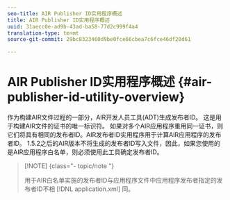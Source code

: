 ```yaml
---
seo-title: AIR Publisher ID实用程序概述
title: AIR Publisher ID实用程序概述
uuid: 31aecc0e-ad9b-43ad-ba58-77d2c999f4a4
translation-type: tm+mt
source-git-commit: 29bc8323460d9be0fce66cbea7c6fce46df20d61

---
```



# AIR Publisher ID实用程序概述 {#air-publisher-id-utility-overview}

作为构建AIR文件过程的一部分，AIR开发人员工具(ADT)生成发布者ID。 这是用于构建AIR文件的证书的唯一标识符。 如果对多个AIR应用程序重用同一证书，则它们将具有相同的发布者ID。AIR发布者ID实用程序用于计算AIR应用程序的发布者ID。 1.5.2之后的AIR版本不将生成的发布者ID写入文件，因此，如果您使用的是AIR应用程序白名单，则必须使用此工具确定发布者ID。

>[!NOTE] {class=&quot;- topic/note &quot;}
>
>用于AIR白名单实施的发布者ID与应用程序文件中应用程序发布者指定的发布者ID不相 [!DNL application.xml] 同。

